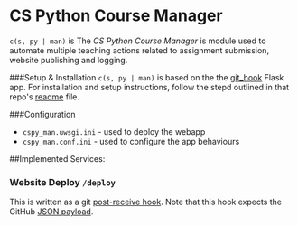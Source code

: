 # CS Python Course Manager

`c(s, py | man)` is The _CS Python Course Manager_ is module used to automate multiple teaching actions related to assignment submission, website publishing and logging.

###Setup & Installation
`c(s, py | man)` is based on the the [git_hook](https://github.com/alghanmi/git_hook) Flask app. For installation and setup instructions, follow the stepd outlined in that repo's [readme](https://github.com/alghanmi/git_hook/blob/master/README.md) file.


###Configuration
  + `cspy_man.uwsgi.ini` - used to deploy the webapp
  + `cspy_man.conf.ini` - used to configure the app behaviours

##Implemented Services:
### Website Deploy `/deploy`
This is written as a git [post-receive hook](https://help.github.com/articles/post-receive-hooks). Note that this hook expects the GitHub [JSON payload](https://help.github.com/articles/post-receive-hooks#the-payload).
